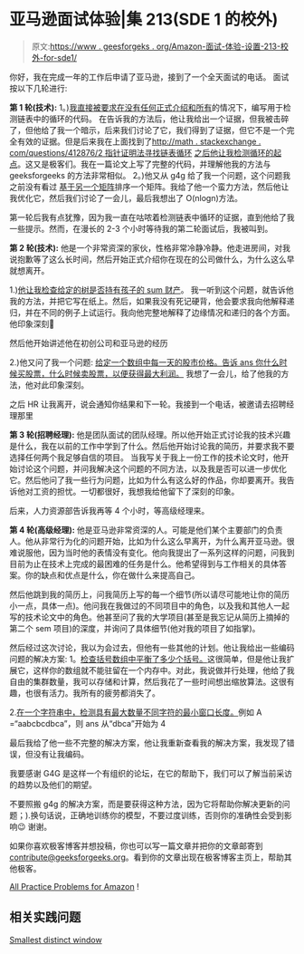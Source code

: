 # 亚马逊面试体验|集 213(SDE 1 的校外)

> 原文:[https://www . geesforgeks . org/Amazon-面试-体验-设置-213-校外-for-sde1/](https://www.geeksforgeeks.org/amazon-interview-experience-set-213-off-campus-for-sde1/)

你好，我在完成一年的工作后申请了亚马逊，接到了一个全天面试的电话。
面试按以下几轮进行:

**第 1 轮(技术):**
1。)[我直接被要求在没有任何正式介绍和所有](https://practice.geeksforgeeks.org/problems/detect-loop-in-linked-list/1)的情况下，编写用于检测链表中的循环的代码。
在告诉我的方法后，他让我给出一个证据，但我被击碎了，但他给了我一个暗示，后来我们讨论了它，我们得到了证据，但它不是一个完全有效的证据。但是后来我在上面找到了[http://math . stackexchange . com/questions/412876/2 指针证明法寻找链表循环](http://math.stackexchange.com/questions/412876/proof-of-the-2-pointer-method-for-finding-a-linked-list-loop)
[之后他让我检测循环的起点](https://practice.geeksforgeeks.org/problems/remove-loop-in-linked-list/1)。这又是极客们。我在一篇论文上写了完整的代码，并理解他我的方法与 geeksforgeeks 的方法非常相似。
2。)他又从 g4g 给了我一个问题，这个问题我之前没有看过
[基于另一个矩阵](https://practice.geeksforgeeks.org/problems/relative-sorting/0)排序一个矩阵。我给了他一个蛮力方法，然后他让我优化它，然后我们讨论了一会儿，最后我想出了 O(nlogn)方法。

第一轮后我有点犹豫，因为我一直在咕哝着检测链表中循环的证据，直到他给了我一些提示。然而，在漫长的 2-3 个小时等待我的第二轮面试后，我被叫到。

**第 2 轮(技术):**
他是一个非常资深的家伙，性格非常冷静冷静。他走进房间，对我说抱歉等了这么长时间，然后开始正式介绍你在现在的公司做什么，为什么这么早就想离开。

1.)[他让我检查给定的树是否持有孩子的 sum 财产](https://practice.geeksforgeeks.org/problems/children-sum-parent/1)。
我一听到这个问题，就告诉他我的方法，并把它写在纸上。然后，如果我没有死记硬背，他会要求我向他解释递归，并在不同的例子上试运行。我向他完整地解释了边缘情况和递归的各个方面。他印象深刻🙂

然后他开始讲述他在初创公司和亚马逊的经历

2.)他又问了我一个问题:
[给定一个数组中每一天的股市价格。告诉 ans 你什么时候买股票，什么时候卖股票，以便获得最大利润。](https://practice.geeksforgeeks.org/problems/stock-buy-and-sell/0)
我想了一会儿，给了他我的方法，他对此印象深刻。

之后 HR 让我离开，说会通知你结果和下一轮。我接到一个电话，被邀请去招聘经理那里

**第 3 轮(招聘经理):**
他是团队面试的团队经理。所以他开始正式讨论我的技术兴趣是什么，我在以前的工作中学到了什么。然后他开始讨论我的简历，并要求我不要选择任何两个我足够自信的项目。
当我写关于我上一份工作的技术论文时，他开始讨论这个问题，并问我解决这个问题的不同方法，以及我是否可以进一步优化它。然后他问了我一些行为问题，比如为什么有这么好的作品，你却要离开。我告诉他对工资的担忧。一切都很好，我想我给他留下了深刻的印象。

后来，人力资源部告诉我再等 4 个小时，等高级经理来。

**第 4 轮(高级经理):**
他是亚马逊非常资深的人。可能是他们某个主要部门的负责人。他从非常行为化的问题开始，比如为什么这么早离开，为什么离开亚马逊。很难说服他，因为当时他的表情没有变化。他向我提出了一系列这样的问题，问我到目前为止在技术上完成的最困难的任务是什么。他希望得到与工作相关的具体答案。你的缺点和优点是什么，你在做什么来提高自己。

然后他跳到我的简历上，问我简历上写的每一个细节(所以请尽可能地让你的简历小一点，具体一点)。他问我在我做过的不同项目中的角色，以及我和其他人一起写的技术论文中的角色。他甚至问了我的大学项目(甚至是我忘记从简历上摘掉的第二个 sem 项目)的深度，并询问了具体细节(他对我的项目了如指掌)。

然后经过这次讨论，我以为会过去，但他有一些其他的计划。他让我给出一些编码问题的解决方案:
1。[检查括号数组中平衡了多少个括号。](https://practice.geeksforgeeks.org/problems/parenthesis-checker/0)这很简单，但是他让我扩展它，这样你的数组就不能驻留在一个内存中。对此，我说做并行处理，他给了我自由的集群数量，我可以存储和计算，然后我花了一些时间想出缩放算法。这很有趣，也很有活力。我所有的疲劳都消失了。

2.[在一个字符串中，检测具有最大数量不同字符的最小窗口长度。](https://practice.geeksforgeeks.org/problems/smallest-distant-window/0)例如
A =“aabcbcdbca”，则 ans 从“dbca”开始为 4

最后我给了他一些不完整的解决方案，他让我重新查看我的解决方案，我发现了错误，但没有让我编码。

我要感谢 G4G 是这样一个有组织的论坛，在它的帮助下，我们可以了解当前采访的趋势以及他们的期望。

不要照搬 g4g 的解决方案，而是要获得这种方法，因为它将帮助你解决更新的问题；).换句话说，正确地训练你的模型，不要过度训练，否则你的准确性会受到影响😉
谢谢。

如果你喜欢极客博客并想投稿，你也可以写一篇文章并把你的文章邮寄到 contribute@geeksforgeeks.org。看到你的文章出现在极客博客主页上，帮助其他极客。

[All Practice Problems for Amazon](https://practice.geeksforgeeks.org/company/Amazon/) !

## 相关实践问题

[Smallest distinct window](https://practice.geeksforgeeks.org/problems/smallest-distant-window/0)